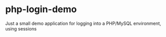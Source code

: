 # php-login-demo
Just a small demo application for logging into a PHP/MySQL environment, using sessions
